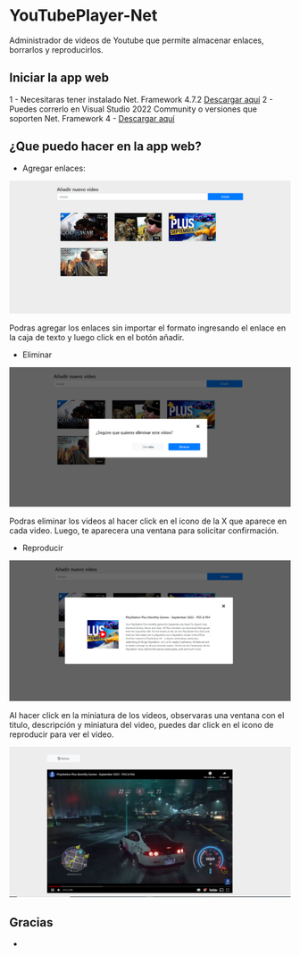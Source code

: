 # YouTubePlayer-Net

Administrador de videos de Youtube que permite almacenar enlaces, borrarlos y reproducirlos.

## Iniciar la app web

1 - Necesitaras tener instalado Net. Framework 4.7.2 [Descargar aquí](https://dotnet.microsoft.com/en-us/download/dotnet-framework/net472)
2 - Puedes correrlo en Visual Studio 2022 Community o versiones que soporten Net. Framework 4 - [Descargar aquí](https://visualstudio.microsoft.com/es/vs/community/)


## ¿Que puedo hacer en la app web?

- Agregar enlaces:

![alt text](https://raw.githubusercontent.com/erickvalderrama/youtubeplayer-net/main/Content/Images/Init.png)

Podras agregar los enlaces sin importar el formato ingresando el enlace en la caja de texto
y luego click en el botón añadir.


- Eliminar

![alt text](https://raw.githubusercontent.com/erickvalderrama/youtubeplayer-net/main/Content/Images/delete.png)

Podras eliminar los videos al hacer click en el icono de la X que aparece en cada video.
Luego, te aparecera una ventana para solicitar confirmación.


- Reproducir

![alt text](https://raw.githubusercontent.com/erickvalderrama/youtubeplayer-net/main/Content/Images/preview.png)

Al hacer click en la miniatura de los videos, observaras una ventana con el titulo, descripción
y miniatura del video, puedes dar click en el icono de reproducir para ver el video.

![alt text](https://raw.githubusercontent.com/erickvalderrama/youtubeplayer-net/main/Content/Images/video.png)


## Gracias


-
